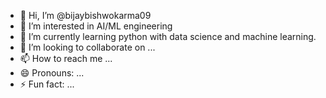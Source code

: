 - 👋 Hi, I’m @bijaybishwokarma09
- 👀 I’m interested in AI/ML engineering 
- 🌱 I’m currently learning python with data science and machine learning.
- 💞️ I’m looking to collaborate on ...
- 📫 How to reach me ...
- 😄 Pronouns: ...
- ⚡ Fun fact: ...

<!---
bijaybishwokarma09/bijaybishwokarma09 is a ✨ special ✨ repository because its `README.md` (this file) appears on your GitHub profile.
You can click the Preview link to take a look at your changes.
--->
